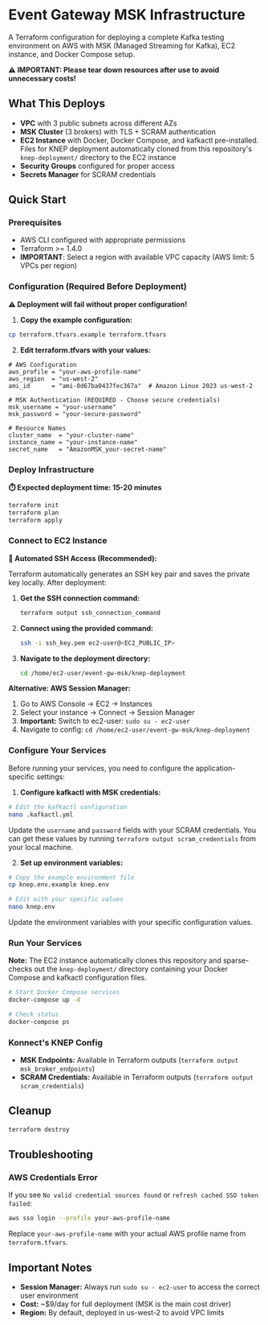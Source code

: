# Event Gateway MSK Infrastructure

A Terraform configuration for deploying a complete Kafka testing environment on AWS with MSK (Managed Streaming for Kafka), EC2 instance, and Docker Compose setup.

**⚠️ IMPORTANT: Please tear down resources after use to avoid unnecessary costs!**

## What This Deploys

- **VPC** with 3 public subnets across different AZs
- **MSK Cluster** (3 brokers) with TLS + SCRAM authentication
- **EC2 Instance** with Docker, Docker Compose, and kafkactl pre-installed. Files for KNEP deployment automatically cloned from this repository's `knep-deployment/` directory to the EC2 instance
- **Security Groups** configured for proper access
- **Secrets Manager** for SCRAM credentials

## Quick Start

### Prerequisites

- AWS CLI configured with appropriate permissions
- Terraform >= 1.4.0
- **IMPORTANT**: Select a region with available VPC capacity (AWS limit: 5 VPCs per region)

### Configuration (Required Before Deployment)

**⚠️ Deployment will fail without proper configuration!**

1. **Copy the example configuration:**

```bash
cp terraform.tfvars.example terraform.tfvars
```

2. **Edit terraform.tfvars with your values:**

```hcl
# AWS Configuration
aws_profile = "your-aws-profile-name"
aws_region  = "us-west-2"
ami_id      = "ami-0d67ba0437fec367a"  # Amazon Linux 2023 us-west-2

# MSK Authentication (REQUIRED - Choose secure credentials)
msk_username = "your-username"
msk_password = "your-secure-password"

# Resource Names
cluster_name  = "your-cluster-name"
instance_name = "your-instance-name"
secret_name   = "AmazonMSK_your-secret-name"
```

### Deploy Infrastructure

**⏱️ Expected deployment time: 15-20 minutes**

```bash
terraform init
terraform plan
terraform apply
```

### Connect to EC2 Instance

**🚀 Automated SSH Access (Recommended):**

Terraform automatically generates an SSH key pair and saves the private key locally. After deployment:

1. **Get the SSH connection command:**

   ```bash
   terraform output ssh_connection_command
   ```

2. **Connect using the provided command:**

   ```bash
   ssh -i ssh_key.pem ec2-user@<EC2_PUBLIC_IP>
   ```

3. **Navigate to the deployment directory:**
   ```bash
   cd /home/ec2-user/event-gw-msk/knep-deployment
   ```

**Alternative: AWS Session Manager:**

1. Go to AWS Console → EC2 → Instances
2. Select your instance → Connect → Session Manager
3. **Important:** Switch to ec2-user: `sudo su - ec2-user`
4. Navigate to config: `cd /home/ec2-user/event-gw-msk/knep-deployment`

### Configure Your Services

Before running your services, you need to configure the application-specific settings:

1. **Configure kafkactl with MSK credentials:**

```bash
# Edit the kafkactl configuration
nano .kafkactl.yml
```

Update the `username` and `password` fields with your SCRAM credentials. You can get these values by running `terraform output scram_credentials` from your local machine.

2. **Set up environment variables:**

```bash
# Copy the example environment file
cp knep.env.example knep.env

# Edit with your specific values
nano knep.env
```

Update the environment variables with your specific configuration values.

### Run Your Services

**Note:** The EC2 instance automatically clones this repository and sparse-checks out the `knep-deployment/` directory containing your Docker Compose and kafkactl configuration files.

```bash
# Start Docker Compose services
docker-compose up -d

# Check status
docker-compose ps
```

### Konnect's KNEP Config

- **MSK Endpoints:** Available in Terraform outputs (`terraform output msk_broker_endpoints`)
- **SCRAM Credentials:** Available in Terraform outputs (`terraform output scram_credentials`)

## Cleanup

```bash
terraform destroy
```

## Troubleshooting

### AWS Credentials Error

If you see `No valid credential sources found` or `refresh cached SSO token failed`:

```bash
aws sso login --profile your-aws-profile-name
```

Replace `your-aws-profile-name` with your actual AWS profile name from `terraform.tfvars`.

## Important Notes

- **Session Manager:** Always run `sudo su - ec2-user` to access the correct user environment
- **Cost:** ~$9/day for full deployment (MSK is the main cost driver)
- **Region:** By default, deployed in us-west-2 to avoid VPC limits
